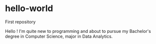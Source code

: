 # hello-world
First repository

Hello ! 
I'm quite new to programming and about to pursue my Bachelor's degree in Computer Science, major in Data Analytics.
